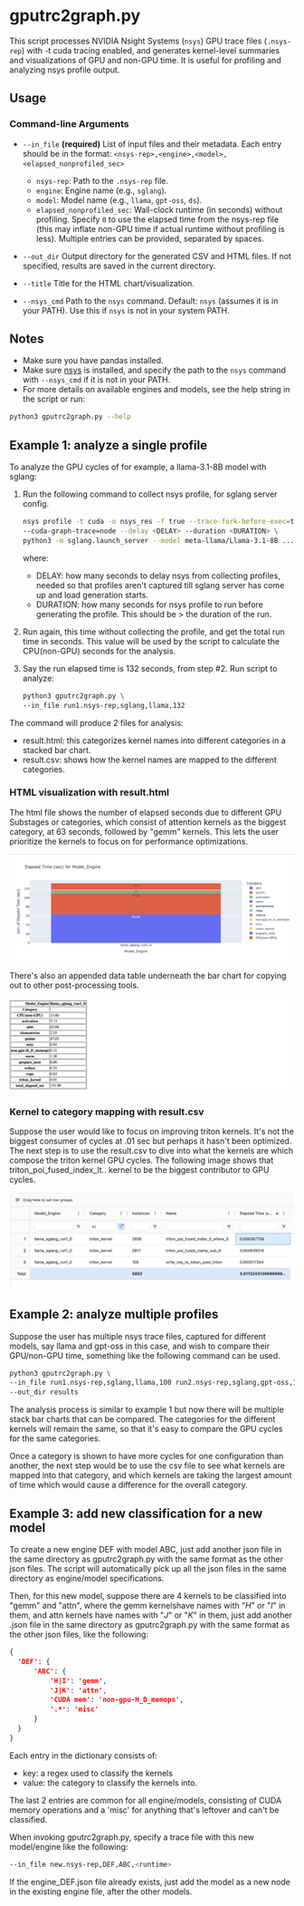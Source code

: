 # gputrc2graph.py

This script processes NVIDIA Nsight Systems (`nsys`) GPU trace files
(`.nsys-rep`) with -t cuda tracing enabled, and generates kernel-level
summaries and visualizations of GPU and non-GPU time. It is useful for
profiling and analyzing nsys profile output.

## Usage

### Command-line Arguments

- `--in_file`
  **(required)**
  List of input files and their metadata. Each entry should be in the format:
  `<nsys-rep>,<engine>,<model>,<elapsed_nonprofiled_sec>`
  - `nsys-rep`: Path to the `.nsys-rep` file.
  - `engine`: Engine name (e.g., `sglang`).
  - `model`: Model name (e.g., `llama`, `gpt-oss`, `ds`).
  - `elapsed_nonprofiled_sec`: Wall-clock runtime (in seconds) without
    profiling. Specify `0` to use the elapsed time from the nsys-rep file
    (this may inflate non-GPU time if actual runtime without profiling is
    less). Multiple entries can be provided, separated by spaces.

- `--out_dir`
  Output directory for the generated CSV and HTML files.
  If not specified, results are saved in the current directory.

- `--title`
  Title for the HTML chart/visualization.

- `--nsys_cmd`
  Path to the `nsys` command.
  Default: `nsys` (assumes it is in your PATH).
  Use this if `nsys` is not in your system PATH.

## Notes

- Make sure you have pandas installed.
- Make sure [nsys](https://developer.nvidia.com/nsight-systems/get-started) is
installed, and specify the path to the `nsys` command with `--nsys_cmd` if it
 is not in your PATH.
- For more details on available engines and models, see the help string in
  the script or run:

```bash
python3 gputrc2graph.py --help
```

## Example 1: analyze a single profile

To analyze the GPU cycles of for example, a llama-3.1-8B model with sglang:

1. Run the following command to collect nsys profile, for sglang server config.

   ```bash
   nsys profile -t cuda -o nsys_res -f true --trace-fork-before-exec=true \
   --cuda-graph-trace=node --delay <DELAY> --duration <DURATION> \
   python3 -m sglang.launch_server --model meta-llama/Llama-3.1-8B ...
   ```

   where:

   - DELAY: how many seconds to delay nsys from collecting profiles, needed so
     that profiles aren't captured till sglang server has come up and load
     generation starts.
   - DURATION: how many seconds for nsys profile to run before generating the
     profile. This should be > the duration of the run.

2. Run again, this time without collecting the profile, and get the total run
   time in seconds. This value will be used by the script to calculate the
   CPU(non-GPU) seconds for the analysis.

3. Say the run elapsed time is 132 seconds, from step #2. Run script to
   analyze:

   ```bash
   python3 gputrc2graph.py \
   --in_file run1.nsys-rep,sglang,llama,132
   ```

The command will produce 2 files for analysis:

- result.html: this categorizes kernel names into different categories in a
  stacked bar chart.
- result.csv: shows how the kernel names are mapped to the different
  categories.

### HTML visualization with result.html

The html file shows the number of elapsed seconds due to different GPU
Substages or categories, which consist of attention kernels as the biggest
category, at 63 seconds, followed by "gemm" kernels. This lets the user
prioritize the kernels to focus on for performance optimizations.

![Example GPU Trace Visualization](images/html.png)

There's also an appended data table underneath the bar chart for copying out to
 other post-processing tools.

![Example GPU Trace Visualization Table](images/html_tbl.png)

### Kernel to category mapping with result.csv

Suppose the user would like to focus on improving triton kernels. It's not the
biggest consumer of cycles at .01 sec but perhaps it hasn't been optimized.
The next step is to use the result.csv to dive into what the kernels are which
compose the triton kernel GPU cycles. The following image shows that
triton_poi_fused_index_lt.. kernel to be the biggest contributor to GPU cycles.

![Example GPU Trace csv](images/csv.png)

## Example 2: analyze multiple profiles

Suppose the user has multiple nsys trace files, captured for different models,
say llama and gpt-oss in this case, and wish to compare their GPU/non-GPU
time, something like the following command can be used.

```bash
python3 gputrc2graph.py \
--in_file run1.nsys-rep,sglang,llama,100 run2.nsys-rep,sglang,gpt-oss,102 \
--out_dir results
```

The analysis process is similar to example 1 but now there will be multiple
stack bar charts that can be compared.  The categories for the different
kernels will remain the same, so that it's easy to compare the GPU cycles for
the same categories.

Once a category is shown to have more cycles for one configuration than
another, the next step would be to use the csv file to see what kernels are
mapped into that category, and which kernels are taking the largest amount of
time which would cause a difference for the overall category.

## Example 3: add new classification for a new model

To create a new engine DEF with model ABC, just add another json file in the same directory as
gputrc2graph.py with the same format as the other json files. The script will automatically pick up all the json files in the same directory as engine/model specifications.

Then, for this new model, suppose there are 4 kernels to be classified into
"gemm" and "attn", where the gemm kernelshave names with "*H*" or "*I*" in
them, and attn kernels have names with "*J*" or "*K*" in them, just add another
 .json file in the same directory as gputrc2graph.py with the same format as
 the other json files, like the following:

```json
{
  'DEF': {
      'ABC': {
          'H|I': 'gemm',
          'J|K': 'attn',
          'CUDA mem': 'non-gpu-H_D_memops',
          '.*': 'misc'
      }
  }
}
```

Each entry in the dictionary consists of:

- key: a regex used to classify the kernels
- value: the category to classify the kernels into.

The last 2 entries are common for all engine/models, consisting of CUDA memory
operations and a 'misc' for anything that's leftover and can't be classified.

When invoking gputrc2graph.py, specify a trace file with this new model/engine
like the following:

```bash
--in_file new.nsys-rep,DEF,ABC,<runtime>
```

If the engine_DEF.json file already exists, just add the model as a new node in
 the existing engine file, after the other models.
